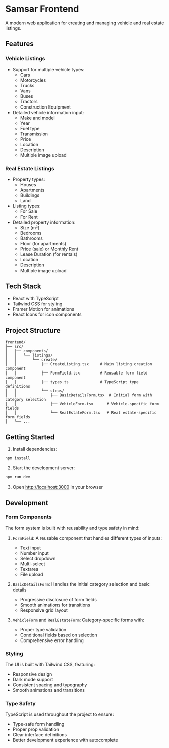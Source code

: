 # Samsar Frontend

A modern web application for creating and managing vehicle and real estate listings.

## Features

### Vehicle Listings

- Support for multiple vehicle types:
  - Cars
  - Motorcycles
  - Trucks
  - Vans
  - Buses
  - Tractors
  - Construction Equipment
- Detailed vehicle information input:
  - Make and model
  - Year
  - Fuel type
  - Transmission
  - Price
  - Location
  - Description
  - Multiple image upload

### Real Estate Listings

- Property types:
  - Houses
  - Apartments
  - Buildings
  - Land
- Listing types:
  - For Sale
  - For Rent
- Detailed property information:
  - Size (m²)
  - Bedrooms
  - Bathrooms
  - Floor (for apartments)
  - Price (sale) or Monthly Rent
  - Lease Duration (for rentals)
  - Location
  - Description
  - Multiple image upload

## Tech Stack

- React with TypeScript
- Tailwind CSS for styling
- Framer Motion for animations
- React Icons for icon components

## Project Structure

```
frontend/
├── src/
│   ├── components/
│   │   └── listings/
│   │       └── create/
│   │           ├── CreateListing.tsx     # Main listing creation component
│   │           ├── FormField.tsx         # Reusable form field component
│   │           ├── types.ts              # TypeScript type definitions
│   │           └── steps/
│   │               ├── BasicDetailsForm.tsx  # Initial form with category selection
│   │               ├── VehicleForm.tsx      # Vehicle-specific form fields
│   │               └── RealEstateForm.tsx   # Real estate-specific form fields
│   └── ...
```

## Getting Started

1. Install dependencies:

```bash
npm install
```

2. Start the development server:

```bash
npm run dev
```

3. Open [http://localhost:3000](http://localhost:3000) in your browser

## Development

### Form Components

The form system is built with reusability and type safety in mind:

1. `FormField`: A reusable component that handles different types of inputs:
   - Text input
   - Number input
   - Select dropdown
   - Multi-select
   - Textarea
   - File upload

2. `BasicDetailsForm`: Handles the initial category selection and basic details
   - Progressive disclosure of form fields
   - Smooth animations for transitions
   - Responsive grid layout

3. `VehicleForm` and `RealEstateForm`: Category-specific forms with:
   - Proper type validation
   - Conditional fields based on selection
   - Comprehensive error handling

### Styling

The UI is built with Tailwind CSS, featuring:

- Responsive design
- Dark mode support
- Consistent spacing and typography
- Smooth animations and transitions

### Type Safety

TypeScript is used throughout the project to ensure:

- Type-safe form handling
- Proper prop validation
- Clear interface definitions
- Better development experience with autocomplete

